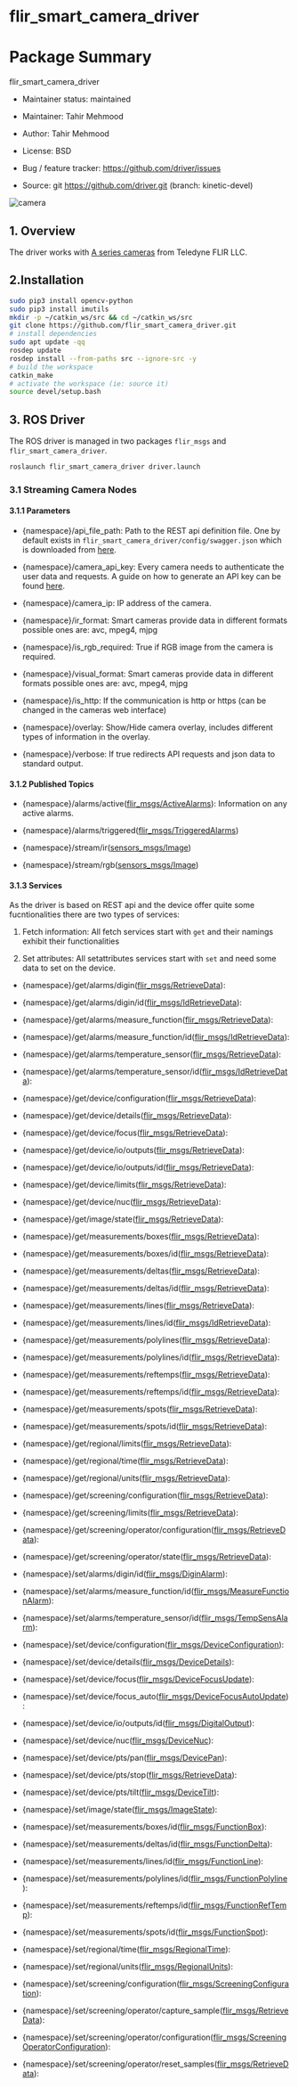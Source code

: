 # flir_smart_camera_driver
# Package Summary

flir_smart_camera_driver

- Maintainer status: maintained

- Maintainer: Tahir Mehmood <tahir DOT mehmood AT mybotshop DOT de>

- Author: Tahir Mehmood <tahir DOT mehmood AT mybotshop DOT de>

- License: BSD

- Bug / feature tracker: https://github.com/driver/issues

- Source: git https://github.com/driver.git (branch: kinetic-devel)

![camera](media/camera.png)

## 1. Overview

The driver works with [A series cameras](https://www.flir.com/products/axxx-series-smart-sensor/) from Teledyne FLIR LLC.


## 2.Installation 

```bash
sudo pip3 install opencv-python
sudo pip3 install imutils
mkdir -p ~/catkin_ws/src && cd ~/catkin_ws/src
git clone https://github.com/flir_smart_camera_driver.git
# install dependencies
sudo apt update -qq
rosdep update
rosdep install --from-paths src --ignore-src -y
# build the workspace
catkin_make
# activate the workspace (ie: source it)
source devel/setup.bash
```

## 3. ROS Driver

The ROS driver is managed in two packages `flir_msgs` and `flir_smart_camera_driver`. 

```bash
roslaunch flir_smart_camera_driver driver.launch
```

### 3.1 Streaming Camera Nodes

#### 3.1.1 Parameters

 - {namespace}/api_file_path: Path to the REST api definition file. One by default exists in `flir_smart_camera_driver/config/swagger.json` which is downloaded from [here](https://flir.custhelp.com/app/answers/detail/a_id/5053/related/1).
    
 - {namespace}/camera_api_key: Every camera needs to authenticate the user data and requests. A guide on how to generate an API key can be found [here]().

 - {namespace}/camera_ip: IP address of the camera.

 - {namespace}/ir_format: Smart cameras provide data in different formats possible ones are: avc, mpeg4, mjpg

 - {namespace}/is_rgb_required: True if RGB image from the camera is required.

 - {namespace}/visual_format: Smart cameras provide data in different formats possible ones are: avc, mpeg4, mjpg

 - {namespace}/is_http: If the communication is http or https (can be changed in the cameras web interface)
       
 - {namespace}/overlay: Show/Hide camera overlay, includes different types of information in the overlay.
    
 - {namespace}/verbose: If true redirects API requests and json data to standard output.
    
#### 3.1.2 Published Topics

 - {namespace}/alarms/active([flir_msgs/ActiveAlarms](https://github.com/MYBOTSHOP/flir_smart_camera_driver/blob/main/flir_msgs/msg/ActiveAlarms.msg)): Information on any active alarms.

 - {namespace}/alarms/triggered([flir_msgs/TriggeredAlarms](https://github.com/MYBOTSHOP/flir_smart_camera_driver/blob/main/flir_msgs/msg/TriggeredAlarms.msg))

 - {namespace}/stream/ir([sensors_msgs/Image](http://docs.ros.org/en/noetic/api/sensor_msgs/html/msg/Image.html))
 
 - {namespace}/stream/rgb([sensors_msgs/Image](http://docs.ros.org/en/noetic/api/sensor_msgs/html/msg/Image.html))

#### 3.1.3 Services

As the driver is based on REST api and the device offer quite some fucntionalities there are two types of services:

1. Fetch information: All fetch services start with `get` and their namings exhibit their functionalities

2. Set attributes: All setattributes services start with `set` and need some data to set on the device.

 - {namespace}/get/alarms/digin([flir_msgs/RetrieveData](https://github.com/MYBOTSHOP/flir_smart_camera_driver/blob/main/flir_msgs/srv/RetrieveData.srv)):
 
 - {namespace}/get/alarms/digin/id([flir_msgs/IdRetrieveData](https://github.com/MYBOTSHOP/flir_smart_camera_driver/blob/main/flir_msgs/srv/IdRetrieveData.srv)):
 
 - {namespace}/get/alarms/measure_function([flir_msgs/RetrieveData](https://github.com/MYBOTSHOP/flir_smart_camera_driver/blob/main/flir_msgs/srv/RetrieveData.srv)):
 
 - {namespace}/get/alarms/measure_function/id([flir_msgs/IdRetrieveData](https://github.com/MYBOTSHOP/flir_smart_camera_driver/blob/main/flir_msgs/srv/IdRetrieveData.srv)):
 
 - {namespace}/get/alarms/temperature_sensor([flir_msgs/RetrieveData](https://github.com/MYBOTSHOP/flir_smart_camera_driver/blob/main/flir_msgs/srv/RetrieveData.srv)):
 
 - {namespace}/get/alarms/temperature_sensor/id([flir_msgs/IdRetrieveData](https://github.com/MYBOTSHOP/flir_smart_camera_driver/blob/main/flir_msgs/srv/IdRetrieveData.srv)):
 
 - {namespace}/get/device/configuration([flir_msgs/RetrieveData](https://github.com/MYBOTSHOP/flir_smart_camera_driver/blob/main/flir_msgs/srv/RetrieveData.srv)):
 
 - {namespace}/get/device/details([flir_msgs/RetrieveData](https://github.com/MYBOTSHOP/flir_smart_camera_driver/blob/main/flir_msgs/srv/RetrieveData.srv)):
 
 - {namespace}/get/device/focus([flir_msgs/RetrieveData](https://github.com/MYBOTSHOP/flir_smart_camera_driver/blob/main/flir_msgs/srv/RetrieveData.srv)):
 
 - {namespace}/get/device/io/outputs([flir_msgs/RetrieveData](https://github.com/MYBOTSHOP/flir_smart_camera_driver/blob/main/flir_msgs/srv/RetrieveData.srv)):
 
 - {namespace}/get/device/io/outputs/id([flir_msgs/RetrieveData](https://github.com/MYBOTSHOP/flir_smart_camera_driver/blob/main/flir_msgs/srv/RetrieveData.srv)):
 
 - {namespace}/get/device/limits([flir_msgs/RetrieveData](https://github.com/MYBOTSHOP/flir_smart_camera_driver/blob/main/flir_msgs/srv/RetrieveData.srv)):
 
 - {namespace}/get/device/nuc([flir_msgs/RetrieveData](https://github.com/MYBOTSHOP/flir_smart_camera_driver/blob/main/flir_msgs/srv/RetrieveData.srv)):
 
 - {namespace}/get/image/state([flir_msgs/RetrieveData](https://github.com/MYBOTSHOP/flir_smart_camera_driver/blob/main/flir_msgs/srv/RetrieveData.srv)):
 
 - {namespace}/get/measurements/boxes([flir_msgs/RetrieveData](https://github.com/MYBOTSHOP/flir_smart_camera_driver/blob/main/flir_msgs/srv/RetrieveData.srv)):
 
 - {namespace}/get/measurements/boxes/id([flir_msgs/RetrieveData](https://github.com/MYBOTSHOP/flir_smart_camera_driver/blob/main/flir_msgs/srv/RetrieveData.srv)):
 
 - {namespace}/get/measurements/deltas([flir_msgs/RetrieveData](https://github.com/MYBOTSHOP/flir_smart_camera_driver/blob/main/flir_msgs/srv/RetrieveData.srv)):
 
 - {namespace}/get/measurements/deltas/id([flir_msgs/RetrieveData](https://github.com/MYBOTSHOP/flir_smart_camera_driver/blob/main/flir_msgs/srv/RetrieveData.srv)):
 
 - {namespace}/get/measurements/lines([flir_msgs/RetrieveData](https://github.com/MYBOTSHOP/flir_smart_camera_driver/blob/main/flir_msgs/srv/RetrieveData.srv)):
 
 - {namespace}/get/measurements/lines/id([flir_msgs/IdRetrieveData](https://github.com/MYBOTSHOP/flir_smart_camera_driver/blob/main/flir_msgs/srv/IdRetrieveData.srv)):
 
 - {namespace}/get/measurements/polylines([flir_msgs/RetrieveData](https://github.com/MYBOTSHOP/flir_smart_camera_driver/blob/main/flir_msgs/srv/RetrieveData.srv)):
 
 - {namespace}/get/measurements/polylines/id([flir_msgs/RetrieveData](https://github.com/MYBOTSHOP/flir_smart_camera_driver/blob/main/flir_msgs/srv/RetrieveData.srv)):
 
 - {namespace}/get/measurements/reftemps([flir_msgs/RetrieveData](https://github.com/MYBOTSHOP/flir_smart_camera_driver/blob/main/flir_msgs/srv/RetrieveData.srv)):
 
 - {namespace}/get/measurements/reftemps/id([flir_msgs/RetrieveData](https://github.com/MYBOTSHOP/flir_smart_camera_driver/blob/main/flir_msgs/srv/RetrieveData.srv)):
 
 - {namespace}/get/measurements/spots([flir_msgs/RetrieveData](https://github.com/MYBOTSHOP/flir_smart_camera_driver/blob/main/flir_msgs/srv/RetrieveData.srv)):
 
 - {namespace}/get/measurements/spots/id([flir_msgs/RetrieveData](https://github.com/MYBOTSHOP/flir_smart_camera_driver/blob/main/flir_msgs/srv/RetrieveData.srv)):
 
 - {namespace}/get/regional/limits([flir_msgs/RetrieveData](https://github.com/MYBOTSHOP/flir_smart_camera_driver/blob/main/flir_msgs/srv/RetrieveData.srv)):
 
 - {namespace}/get/regional/time([flir_msgs/RetrieveData](https://github.com/MYBOTSHOP/flir_smart_camera_driver/blob/main/flir_msgs/srv/RetrieveData.srv)):
 
 - {namespace}/get/regional/units([flir_msgs/RetrieveData](https://github.com/MYBOTSHOP/flir_smart_camera_driver/blob/main/flir_msgs/srv/RetrieveData.srv)):
 
 - {namespace}/get/screening/configuration([flir_msgs/RetrieveData](https://github.com/MYBOTSHOP/flir_smart_camera_driver/blob/main/flir_msgs/srv/RetrieveData.srv)):
 
 - {namespace}/get/screening/limits([flir_msgs/RetrieveData](https://github.com/MYBOTSHOP/flir_smart_camera_driver/blob/main/flir_msgs/srv/RetrieveData.srv)):
 
 - {namespace}/get/screening/operator/configuration([flir_msgs/RetrieveData](https://github.com/MYBOTSHOP/flir_smart_camera_driver/blob/main/flir_msgs/srv/RetrieveData.srv)):
 
 - {namespace}/get/screening/operator/state([flir_msgs/RetrieveData](https://github.com/MYBOTSHOP/flir_smart_camera_driver/blob/main/flir_msgs/srv/RetrieveData.srv)):

 - {namespace}/set/alarms/digin/id([flir_msgs/DiginAlarm](https://github.com/MYBOTSHOP/flir_smart_camera_driver/blob/main/flir_msgs/srv/DiginAlarm.srv)):

 - {namespace}/set/alarms/measure_function/id([flir_msgs/MeasureFunctionAlarm](https://github.com/MYBOTSHOP/flir_smart_camera_driver/blob/main/flir_msgs/srv/MeasureFunctionAlarm.srv)): 
 
 - {namespace}/set/alarms/temperature_sensor/id([flir_msgs/TempSensAlarm](https://github.com/MYBOTSHOP/flir_smart_camera_driver/blob/main/flir_msgs/srv/TempSensAlarm.srv)):

 - {namespace}/set/device/configuration([flir_msgs/DeviceConfiguration](https://github.com/MYBOTSHOP/flir_smart_camera_driver/blob/main/flir_msgs/srv/DeviceConfiguration.srv)):

 - {namespace}/set/device/details([flir_msgs/DeviceDetails](https://github.com/MYBOTSHOP/flir_smart_camera_driver/blob/main/flir_msgs/srv/DeviceDetails.srv)):

 - {namespace}/set/device/focus([flir_msgs/DeviceFocusUpdate](https://github.com/MYBOTSHOP/flir_smart_camera_driver/blob/main/flir_msgs/srv/DeviceFocusUpdate.srv)):

 - {namespace}/set/device/focus_auto([flir_msgs/DeviceFocusAutoUpdate](https://github.com/MYBOTSHOP/flir_smart_camera_driver/blob/main/flir_msgs/srv/DeviceFocusAutoUpdate.srv)):

 - {namespace}/set/device/io/outputs/id([flir_msgs/DigitalOutput](https://github.com/MYBOTSHOP/flir_smart_camera_driver/blob/main/flir_msgs/srv/DigitalOutput.srv)):

 - {namespace}/set/device/nuc([flir_msgs/DeviceNuc](https://github.com/MYBOTSHOP/flir_smart_camera_driver/blob/main/flir_msgs/srv/DeviceNuc.srv)):

 - {namespace}/set/device/pts/pan([flir_msgs/DevicePan](https://github.com/MYBOTSHOP/flir_smart_camera_driver/blob/main/flir_msgs/srv/DevicePan.srv)):

 - {namespace}/set/device/pts/stop([flir_msgs/RetrieveData](https://github.com/MYBOTSHOP/flir_smart_camera_driver/blob/main/flir_msgs/srv/RetrieveData.srv)):

 - {namespace}/set/device/pts/tilt([flir_msgs/DeviceTilt](https://github.com/MYBOTSHOP/flir_smart_camera_driver/blob/main/flir_msgs/srv/DeviceTilt.srv)):

 - {namespace}/set/image/state([flir_msgs/ImageState](https://github.com/MYBOTSHOP/flir_smart_camera_driver/blob/main/flir_msgs/srv/ImageState.srv)):

 - {namespace}/set/measurements/boxes/id([flir_msgs/FunctionBox](https://github.com/MYBOTSHOP/flir_smart_camera_driver/blob/main/flir_msgs/srv/FunctionBox.srv)):

 - {namespace}/set/measurements/deltas/id([flir_msgs/FunctionDelta](https://github.com/MYBOTSHOP/flir_smart_camera_driver/blob/main/flir_msgs/srv/FunctionDelta.srv)):

 - {namespace}/set/measurements/lines/id([flir_msgs/FunctionLine](https://github.com/MYBOTSHOP/flir_smart_camera_driver/blob/main/flir_msgs/srv/FunctionLine.srv)):

 - {namespace}/set/measurements/polylines/id([flir_msgs/FunctionPolyline](https://github.com/MYBOTSHOP/flir_smart_camera_driver/blob/main/flir_msgs/srv/FunctionPolyline.srv)):

 - {namespace}/set/measurements/reftemps/id([flir_msgs/FunctionRefTemp](https://github.com/MYBOTSHOP/flir_smart_camera_driver/blob/main/flir_msgs/srv/FunctionRefTemp.srv)):

 - {namespace}/set/measurements/spots/id([flir_msgs/FunctionSpot](https://github.com/MYBOTSHOP/flir_smart_camera_driver/blob/main/flir_msgs/srv/FunctionSpot.srv)):

 - {namespace}/set/regional/time([flir_msgs/RegionalTime](https://github.com/MYBOTSHOP/flir_smart_camera_driver/blob/main/flir_msgs/srv/RegionalTime.srv)):

 - {namespace}/set/regional/units([flir_msgs/RegionalUnits](https://github.com/MYBOTSHOP/flir_smart_camera_driver/blob/main/flir_msgs/srv/RegionalUnits.srv)):

 - {namespace}/set/screening/configuration([flir_msgs/ScreeningConfiguration](https://github.com/MYBOTSHOP/flir_smart_camera_driver/blob/main/flir_msgs/srv/ScreeningConfiguration.srv)):

 - {namespace}/set/screening/operator/capture_sample([flir_msgs/RetrieveData](https://github.com/MYBOTSHOP/flir_smart_camera_driver/blob/main/flir_msgs/srv/RetrieveData.srv)):

 - {namespace}/set/screening/operator/configuration([flir_msgs/ScreeningOperatorConfiguration](https://github.com/MYBOTSHOP/flir_smart_camera_driver/blob/main/flir_msgs/srv/ScreeningOperatorConfiguration.srv)):

 - {namespace}/set/screening/operator/reset_samples([flir_msgs/RetrieveData](https://github.com/MYBOTSHOP/flir_smart_camera_driver/blob/main/flir_msgs/srv/RetrieveData.srv)):